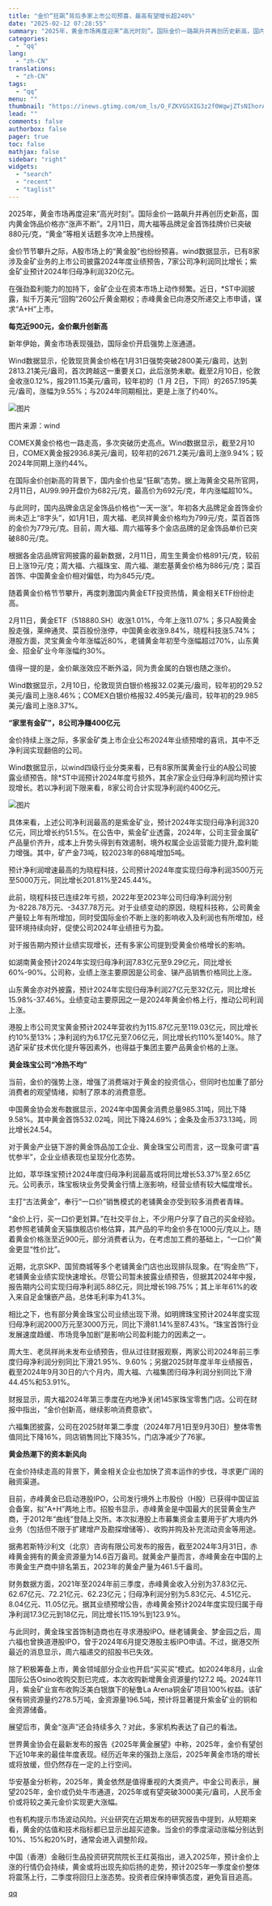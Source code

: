 ```yaml
---
title: "金价“狂飙”背后多家上市公司预喜，最高有望增长超240%"
date: "2025-02-12 07:28:55"
summary: "2025年，黄金市场再度迎来“高光时刻”。国际金价一路飙升并再创历史新高，国内黄金饰品价格亦“涨声不..."
categories:
  - "qq"
lang:
  - "zh-CN"
translations:
  - "zh-CN"
tags:
  - "qq"
menu: ""
thumbnail: "https://inews.gtimg.com/om_ls/O_FZKVGSXIG3z2f0WqwjZTsNIhorAZjF2cT998QU4Vkg4AA_640360/0"
lead: ""
comments: false
authorbox: false
pager: true
toc: false
mathjax: false
sidebar: "right"
widgets:
  - "search"
  - "recent"
  - "taglist"
---
```


2025年，黄金市场再度迎来“高光时刻”。国际金价一路飙升并再创历史新高，国内黄金饰品价格亦“涨声不断”。2月11日，周大福等品牌足金首饰挂牌价已突破880元/克，“黄金”等相关话题多次冲上热搜榜。

金价节节攀升之际，A股市场上的“黄金股”也纷纷预喜。wind数据显示，已有8家涉及金矿业务的上市公司披露2024年度业绩预告，7家公司净利润同比增长；紫金矿业预计2024年归母净利润320亿元。

在强劲盈利能力的加持下，金矿企业在资本市场上动作频繁。近日，\*ST中润披露，拟千万美元“回购”260公斤黄金期权；赤峰黄金已向港交所递交上市申请，谋求“A+H”上市。

**每克近900元，金价飙升创新高**

新年伊始，黄金市场表现强劲，国际金价开启强势上涨通道。

Wind数据显示，伦敦现货黄金价格在1月31日强势突破2800美元/盎司，达到2813.21美元/盎司，首次跨越这一重要关口，此后涨势未歇。截至2月10日，伦敦金收涨0.12%，报2911.15美元/盎司，较年初的（1 月 2日，下同）的2657.195美元/盎司，涨幅为9.55%；与2024年同期相比，更是上涨了约40%。

![图片](https://inews.gtimg.com/om_bt/O0h7KnnO0WXWnI65h7VKmUiSFmuW81noDYdEJCoIp7etUAA/641)

图片来源：wind

COMEX黄金价格也一路走高，多次突破历史高点。Wind数据显示，截至2月10日，COMEX黄金报2936.8美元/盎司，较年初的2671.2美元/盎司上涨9.94%；较2024年同期上涨约44%。

在国际金价创新高的背景下，国内金价也呈“狂飙”态势。据上海黄金交易所官网，2月11日，AU99.99开盘价为682元/克，最高价为692元/克，年内涨幅超10%。

与此同时，国内品牌金店足金饰品价格也“一天一涨”。年初各大品牌足金首饰金价尚未迈上“8字头”，如1月1日，周大福、老凤祥黄金价格均为799元/克，菜百首饰的金价为779元/克。目前，周大福、周六福等多个金店品牌的足金饰品单价已突破880元/克。

根据各金店品牌官网披露的最新数据，2月11日，周生生黄金价格891元/克，较前日上涨19元/克；周大福、六福珠宝、周六福、潮宏基黄金价格为886元/克；菜百首饰、中国黄金金价相对偏低，均为845元/克。

随着黄金价格节节攀升，再度刺激国内黄金ETF投资热情，黄金相关ETF纷纷走高。

2月11日，黄金ETF（518880.SH）收涨1.01%，今年上涨11.07%；多只A股黄金股走强，莱绅通灵、菜百股份涨停，中国黄金收涨9.84%，晓程科技涨5.74%；港股方面，灵宝黄金今年涨幅近80%，老铺黄金年初至今涨幅超过70%，山东黄金、招金矿业今年涨幅约30%。

值得一提的是，金价飙涨效应不断外溢，同为贵金属的白银也随之涨价。

Wind数据显示，2月10日，伦敦现货白银价格报32.02美元/盎司，较年初的29.52美元/盎司上涨8.46%；COMEX白银价格报32.495美元/盎司，较年初的29.985美元/盎司上涨8.37%。

**“家里有金矿”，8公司净赚400亿元**

金价持续上涨之际，多家金矿类上市企业公布2024年业绩预增的喜讯，其中不乏净利润实现翻倍的公司。

Wind数据显示，以wind四级行业分类来看，已有8家所属黄金行业的A股公司披露业绩预告。除\*ST中润预计2024年度亏损外，其余7家企业归母净利润均预计实现增长。若以净利润下限来看，8家公司合计实现净利润约400亿元。

![图片](https://inews.gtimg.com/om_bt/OGn5eBJZfRe4F_bnTE3IMlN_esuG00K6L2aMXqNhLiYZ8AA/641)

具体来看，上述公司净利润最高的是紫金矿业，预计2024年实现归母净利润320亿元，同比增长约51.5%。在公告中，紫金矿业透露，2024年，公司主营金属矿产品量价齐升，成本上升势头得到有效遏制，境外权属企业运营能力提升,盈利能力增强。其中，矿产金73吨，较2023年的68吨增加5吨。

预计净利润增速最高的为晓程科技，公司预计2024年度实现归母净利润3500万元至5000万元，同比增长201.81%至245.44%。

此前，晓程科技已连续2年亏损，2022年至2023年公司归母净利润分别为-8228.78万元、-3437.78万元。对于业绩变动的原因，晓程科技称，公司黄金产量较上年有所增加，同时受国际金价不断上涨的影响收入及利润也有所增加，经营环境持续向好，促使公司2024年业绩扭亏为盈。

对于报告期内预计业绩实现增长，还有多家公司提到受黄金价格增长的影响。

如湖南黄金预计2024年实现归母净利润7.83亿元至9.29亿元，同比增长60%-90%。公司称，业绩上涨主要原因是公司金、锑产品销售价格同比上涨。

山东黄金亦对外披露，预计2024年实现归母净利润27亿元至32亿元，同比增长15.98%-37.46%。业绩变动主要原因之一是2024年黄金价格上行，推动公司利润上涨。

港股上市公司灵宝黄金预计2024年营收约为115.87亿元至119.03亿元，同比增长约10%至13%；净利润约为6.17亿元至7.06亿元，同比增长约110%至140%。除了选矿采矿技术优化提升等因素外，也得益于集团主要产品黄金价格的上涨。

**黄金珠宝公司“冷热不均”**

当前，金价的强势上涨，增强了消费端对于黄金的投资信心，但同时也加重了部分消费者的观望情绪，抑制了原本的消费意愿。

中国黄金协会发布数据显示，2024年中国黄金消费总量985.31吨，同比下降9.58%。其中黄金首饰532.02吨，同比下降24.69%；金条及金币373.13吨，同比增长24.54。

对于黄金产业链下游的黄金饰品加工企业、黄金珠宝公司而言，这一现象可谓“喜忧参半”，企业业绩表现也呈现分化态势。

比如，萃华珠宝预计2024年度归母净利润最高或将同比增长53.37%至2.65亿元。公司表示，珠宝板块业务受黄金行情上涨影响，经营业绩有较大幅度增长。

主打“古法黄金”，奉行“一口价”销售模式的老铺黄金亦受到较多消费者青睐。

“金价上行，买一口价更划算。”在社交平台上，不少用户分享了自己的买金经验。若参照老铺黄金天猫旗舰店价格估算，其产品的平均金价多在1000元/克以上。随着黄金价格涨至近900元，部分消费者认为，在考虑加工费的基础上，“一口价”黄金更显“性价比”。

近期，北京SKP、国贸商城等多个老铺黄金门店也出现排队现象。在“购金热”下，老铺黄金业绩实现快速增长。尽管公司暂未披露业绩预告，但据其2024年中报，报告期内公司实现归母净利润5.88亿元，同比增长198.75%；其上半年61%的收入来自足金镶嵌产品，总体毛利率为41.3%。

相比之下，也有部分黄金珠宝公司业绩出现下滑。如明牌珠宝预计2024年度实现归母净利润2000万元至3000万元，同比下滑81.14%至87.43%。“珠宝首饰行业发展速度趋缓、市场竞争加剧”是影响公司盈利能力的因素之一。

周大生、老凤祥尚未发布业绩预告，但从过往财报观察，两家公司2024年前三季度归母净利润分别同比下滑21.95%、9.60%；另据2025财年度半年业绩报告，截至2024年9月30日的六个月内，周大福、六福集团归母净利润分别同比下滑44.45%和53.91%。

财报显示，周大福2024年第三季度在内地净关闭145家珠宝零售门店。公司在财报中指出，“金价创新高，继续影响消费意欲”。

六福集团披露，公司在2025财年第二季度（2024年7月1日至9月30日）整体零售值同比下降16%，同店销售同比下降35%，门店净减少了76家。

**黄金热潮下的资本新风向**

在金价持续走高的背景下，黄金相关企业也加快了资本运作的步伐，寻求更广阔的融资渠道。

目前，赤峰黄金已启动港股IPO，公司发行境外上市股份（H股）已获得中国证监会备案，拟“A+H”两地上市。招股书显示，赤峰黄金是中国最大的民营黄金生产商，于2012年“曲线”登陆上交所。本次拟港股上市募集资金主要用于扩大境内外业务（包括但不限于扩建增产及勘探增储等）、收购并购及补充流动资金等用途。

据弗若斯特沙利文（北京）咨询有限公司发布的报告，截至2024年3月31日，赤峰黄金拥有的黄金资源量为14.6百万盎司。就黄金产量而言，赤峰黄金在中国的上市黄金生产商中排名第五，2023年的黄金产量为461.5千盎司。

财务数据方面，2021年至2024年前三季度，赤峰黄金收入分别为37.83亿元、62.67亿元、72.21亿元、62.23亿元；归母净利润分别为5.83亿元、4.51亿元、8.04亿元、11.05亿元。据其业绩预增公告，赤峰黄金预计2024年度实现归属于母净利润17.3亿元到18亿元，同比增长115.19%到123.9%。

与此同时，黄金珠宝首饰制造商也在寻求港股IPO。继老铺黄金、梦金园之后，周六福也曾换道港股IPO，曾于2024年6月提交港股主板IPO申请。不过，据港交所最近的消息显示，周六福递交的招股书已失效。

除了积极筹备上市，黄金领域部分企业也开启“买买买”模式。如2024年8月，山金国际公告Osino收购交割已完成，本次收购新增黄金资源量约127.2 吨。2024年11月，紫金矿业宣布收购泛美白银旗下的秘鲁La Arena铜金矿项目100%权益。该矿保有铜资源量约278.5万吨，金资源量196.5吨，预计将显著提升紫金矿业的铜和金资源储备。

展望后市，黄金“涨声”还会持续多久？对此，多家机构表达了自己的看法。

世界黄金协会在最新发布的报告《2025年黄金展望》中称，2025年，金价有望创下近10年来的最佳年度表现。经历近年来的强劲上涨后，2025年黄金市场的增长或将放缓，但仍然存在一定的上行空间。

华安基金分析称，2025年，黄金依然是值得重视的大类资产。中金公司表示，展望2025年，金价或仍处牛市通道，2025年或有望突破3000美元/盎司，人民币金价或将较之美元金价实现更大涨幅。

也有机构提示市场波动风险。兴业研究在近期发布的研究报告中提到，从短期来看，黄金的估值和技术指标都已显示出超买迹象。当金价的季度滚动涨幅分别达到10%、15%和20%时，通常会进入调整阶段。

中国（香港）金融衍生品投资研究院院长王红英指出，进入2025年，预计金价上涨的行情仍会持续，黄金或将出现先抑后扬的走势，预计2025年一季度金价整体将震荡上行，二季度将回归上涨态势。投资者应保持审慎态度，避免盲目追高。

[qq](https://new.qq.com/rain/a/20250212A000D500)

